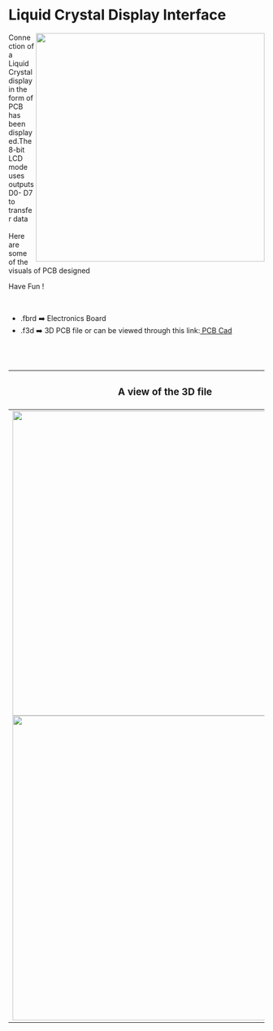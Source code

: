 <h1>Liquid Crystal Display Interface</h1>

<div>
   <img width=450 align=right src="https://github.com/Curovearth/Dive-into-Electronics/blob/main/PCB%20Designs/11-LCD/img1.png"/>
   <p>Connection of a Liquid Crystal display in the form of PCB has been displayed.The 8-bit LCD mode uses outputs D0- D7 to transfer data <br><br>Here are some of the visuals of PCB designed<br>
        
   Have Fun !
  </p>
<br>

   - .fbrd ➡️ Electronics Board
   - .f3d  ➡️ 3D PCB file or can be viewed through this link:<a href="https://a360.co/3rheHmj"> PCB Cad</a>
   
   
<br> <br> 
<div align=center>
   
| <h3>A view of the 3D file</h2> | <h3>Schematic Diagram for PCB</h3> |      
| --- | --- |
| <img width=600 align=center src="https://github.com/Curovearth/Dive-into-Electronics/blob/main/PCB%20Designs/11-LCD/img2.png"/><br><img width=600 align=center src="https://github.com/Curovearth/Dive-into-Electronics/blob/main/PCB%20Designs/11-LCD/img3.png"/> |    <img width="400" src="https://github.com/Curovearth/Dive-into-Electronics/blob/main/PCB%20Designs/11-LCD/pcb_view.png"> | 
 
</div>

 
